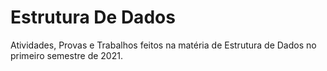 # Estrutura De Dados
Atividades, Provas e Trabalhos feitos na matéria de Estrutura de Dados no primeiro semestre de 2021.
